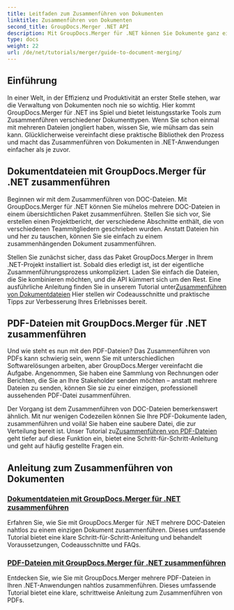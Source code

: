 ```yaml
---
title: Leitfaden zum Zusammenführen von Dokumenten
linktitle: Zusammenführen von Dokumenten
second_title: GroupDocs.Merger .NET API
description: Mit GroupDocs.Merger für .NET können Sie Dokumente ganz einfach zusammenführen. Entdecken Sie Schritt-für-Schritt-Tutorials zum effektiven Zusammenführen von DOC- und PDF-Dateien.
type: docs
weight: 22
url: /de/net/tutorials/merger/guide-to-document-merging/
---
```

## Einführung

In einer Welt, in der Effizienz und Produktivität an erster Stelle stehen, war die Verwaltung von Dokumenten noch nie so wichtig. Hier kommt GroupDocs.Merger für .NET ins Spiel und bietet leistungsstarke Tools zum Zusammenführen verschiedener Dokumenttypen. Wenn Sie schon einmal mit mehreren Dateien jongliert haben, wissen Sie, wie mühsam das sein kann. Glücklicherweise vereinfacht diese praktische Bibliothek den Prozess und macht das Zusammenführen von Dokumenten in .NET-Anwendungen einfacher als je zuvor.

## Dokumentdateien mit GroupDocs.Merger für .NET zusammenführen

Beginnen wir mit dem Zusammenführen von DOC-Dateien. Mit GroupDocs.Merger für .NET können Sie mühelos mehrere DOC-Dateien in einem übersichtlichen Paket zusammenführen. Stellen Sie sich vor, Sie erstellen einen Projektbericht, der verschiedene Abschnitte enthält, die von verschiedenen Teammitgliedern geschrieben wurden. Anstatt Dateien hin und her zu tauschen, können Sie sie einfach zu einem zusammenhängenden Dokument zusammenführen. 

 Stellen Sie zunächst sicher, dass das Paket GroupDocs.Merger in Ihrem .NET-Projekt installiert ist. Sobald dies erledigt ist, ist der eigentliche Zusammenführungsprozess unkompliziert. Laden Sie einfach die Dateien, die Sie kombinieren möchten, und die API kümmert sich um den Rest. Eine ausführliche Anleitung finden Sie in unserem Tutorial unter[Zusammenführen von Dokumentdateien](./merge-document-files/) Hier stellen wir Codeausschnitte und praktische Tipps zur Verbesserung Ihres Erlebnisses bereit.

## PDF-Dateien mit GroupDocs.Merger für .NET zusammenführen

Und wie steht es nun mit den PDF-Dateien? Das Zusammenführen von PDFs kann schwierig sein, wenn Sie mit unterschiedlichen Softwarelösungen arbeiten, aber GroupDocs.Merger vereinfacht die Aufgabe. Angenommen, Sie haben eine Sammlung von Rechnungen oder Berichten, die Sie an Ihre Stakeholder senden möchten – anstatt mehrere Dateien zu senden, können Sie sie zu einer einzigen, professionell aussehenden PDF-Datei zusammenführen.

 Der Vorgang ist dem Zusammenführen von DOC-Dateien bemerkenswert ähnlich. Mit nur wenigen Codezeilen können Sie Ihre PDF-Dokumente laden, zusammenführen und voilà! Sie haben eine saubere Datei, die zur Verteilung bereit ist. Unser Tutorial zu[Zusammenführen von PDF-Dateien](./merge-pdf-files/) geht tiefer auf diese Funktion ein, bietet eine Schritt-für-Schritt-Anleitung und geht auf häufig gestellte Fragen ein.

## Anleitung zum Zusammenführen von Dokumenten
### [Dokumentdateien mit GroupDocs.Merger für .NET zusammenführen](./merge-document-files/)
Erfahren Sie, wie Sie mit GroupDocs.Merger für .NET mehrere DOC-Dateien nahtlos zu einem einzigen Dokument zusammenführen. Dieses umfassende Tutorial bietet eine klare Schritt-für-Schritt-Anleitung und behandelt Voraussetzungen, Codeausschnitte und FAQs.
### [PDF-Dateien mit GroupDocs.Merger für .NET zusammenführen](./merge-pdf-files/)
Entdecken Sie, wie Sie mit GroupDocs.Merger mehrere PDF-Dateien in Ihren .NET-Anwendungen nahtlos zusammenführen. Dieses umfassende Tutorial bietet eine klare, schrittweise Anleitung zum Zusammenführen von PDFs.